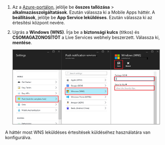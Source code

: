 
1. Az a [Azure-portálon](https://portal.azure.com/), jelölje be **összes tallózása** > **alkalmazásszolgáltatások**. Ezután válassza ki a Mobile Apps háttér. A **beállítások**, jelölje be **App Service leküldéses**. Ezután válassza ki az értesítési központ nevére.
2. Ugrás a **Windows (WNS)**. Írja be a **biztonsági kulcs** (titkos) és **CSOMAGAZONOSÍTÓT** a Live Services webhely beszerzett. Válassza ki, **mentése**.

    ![A WNS kulcsát állítsa a portálon](./media/app-service-mobile-configure-wns/mobile-push-wns-credentials.png)

A háttér most WNS leküldéses értesítések küldéséhez használatára van konfigurálva.

